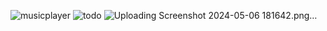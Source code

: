 ![musicplayer](https://github.com/ambasth05aruni/INTERACTIVE-CARD/assets/101694582/3a0c998c-de77-402a-a51b-9c184d79b9bb)
![todo](https://github.com/ambasth05aruni/INTERACTIVE-CARD/assets/101694582/f5a3a931-efd1-4886-8857-ae54e2b391f0)
![Uploading Screenshot 2024-05-06 181642.png…]()
